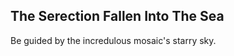 The Serection Fallen Into The Sea
---------------------------------
Be guided by the incredulous mosaic's starry sky.  
